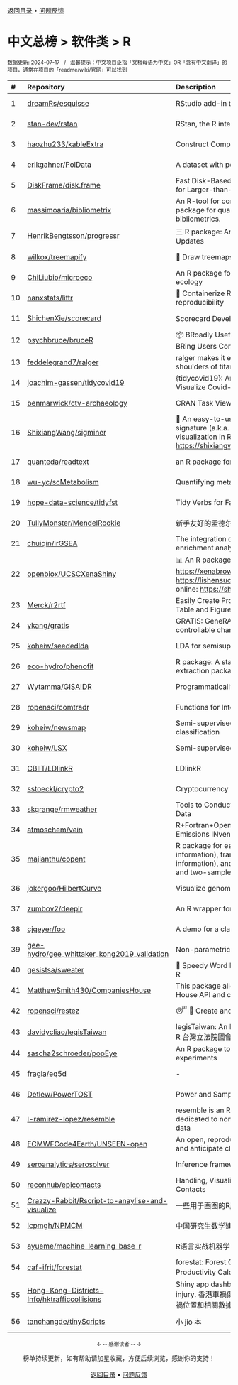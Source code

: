 <a href="https://gitee.com/GrowingGit/GitHub-Chinese-Top-Charts#github中文排行榜">返回目录</a> • <a href="/content/docs/feedback.md">问题反馈</a>

# 中文总榜 > 软件类 > R
<sub>数据更新: 2024-07-17&nbsp;&nbsp;&nbsp;/&nbsp;&nbsp;&nbsp;温馨提示：中文项目泛指「文档母语为中文」OR「含有中文翻译」的项目，通常在项目的「readme/wiki/官网」可以找到</sub>

|#|Repository|Description|Stars|Updated|
|:-|:-|:-|:-|:-|
|1|[dreamRs/esquisse](https://github.com/dreamRs/esquisse)|RStudio add-in to make plots interactively with ggplot2|1759|2024-07-05|
|2|[stan-dev/rstan](https://github.com/stan-dev/rstan)|RStan, the R interface to Stan|1018|2024-07-12|
|3|[haozhu233/kableExtra](https://github.com/haozhu233/kableExtra)|Construct Complex Table with knitr::kable() + pipe. |681|2024-07-10|
|4|[erikgahner/PolData](https://github.com/erikgahner/PolData)|A dataset with political datasets|601|2024-07-06|
|5|[DiskFrame/disk.frame](https://github.com/DiskFrame/disk.frame)|Fast Disk-Based Parallelized Data Manipulation Framework for Larger-than-RAM Data|593|2024-02-05|
|6|[massimoaria/bibliometrix](https://github.com/massimoaria/bibliometrix)|An R-tool for comprehensive science mapping analysis. A package for quantitative research in scientometrics and bibliometrics.|487|2024-07-02|
|7|[HenrikBengtsson/progressr](https://github.com/HenrikBengtsson/progressr)|三 R package: An Inclusive, Unifying API for Progress Updates|278|2024-04-19|
|8|[wilkox/treemapify](https://github.com/wilkox/treemapify)|🌳 Draw treemaps in ggplot2|213|2024-06-15|
|9|[ChiLiubio/microeco](https://github.com/ChiLiubio/microeco)|An R package for data analysis in microbial community ecology|182|2024-07-15|
|10|[nanxstats/liftr](https://github.com/nanxstats/liftr)|🐳 Containerize R Markdown documents for continuous reproducibility|170|2024-03-11|
|11|[ShichenXie/scorecard](https://github.com/ShichenXie/scorecard)|Scorecard Development in R, 评分卡|159|2024-04-13|
|12|[psychbruce/bruceR](https://github.com/psychbruce/bruceR)|📦 BRoadly Useful Convenient and Efficient R functions that BRing Users Concise and Elegant R data analyses.|157|2024-06-16|
|13|[feddelegrand7/ralger](https://github.com/feddelegrand7/ralger)|ralger makes it easy to scrape a website. Built on the shoulders of titans: rvest, xml2. |154|2024-07-16|
|14|[joachim-gassen/tidycovid19](https://github.com/joachim-gassen/tidycovid19)|{tidycovid19}: An R Package to Download, Tidy and Visualize Covid-19 Related Data|146|2024-03-18|
|15|[benmarwick/ctv-archaeology](https://github.com/benmarwick/ctv-archaeology)|CRAN Task View: Archaeological Science|144|2024-05-22|
|16|[ShixiangWang/sigminer](https://github.com/ShixiangWang/sigminer)|🌲 An easy-to-use and scalable toolkit for genomic alteration signature (a.k.a. mutational signature) analysis and visualization in R https://shixiangwang.github.io/sigminer/reference/index.html|137|2024-06-07|
|17|[quanteda/readtext](https://github.com/quanteda/readtext)|an R package for reading text files|118|2024-02-27|
|18|[wu-yc/scMetabolism](https://github.com/wu-yc/scMetabolism)|Quantifying metabolism activity at the single-cell resolution|98|2024-02-08|
|19|[hope-data-science/tidyfst](https://github.com/hope-data-science/tidyfst)|Tidy Verbs for Fast Data Manipulation|95|2024-06-14|
|20|[TullyMonster/MendelRookie](https://github.com/TullyMonster/MendelRookie)|新手友好的孟德尔随机化项目|94|2024-04-26|
|21|[chuiqin/irGSEA](https://github.com/chuiqin/irGSEA)|The integration of single cell rank-based gene set enrichment analysis|92|2024-07-12|
|22|[openbiox/UCSCXenaShiny](https://github.com/openbiox/UCSCXenaShiny)|📊 An R package for interactively exploring UCSC Xena https://xenabrowser.net/datapages/; Book: https://lishensuo.github.io/UCSCXenaShiny_Book; App online: https://shiny.hiplot.cn/ucsc-xena-shiny/, htt ...|83|2024-07-10|
|23|[Merck/r2rtf](https://github.com/Merck/r2rtf)|Easily Create Production-Ready Rich Text Format (RTF) Table and Figure|76|2024-06-03|
|24|[ykang/gratis](https://github.com/ykang/gratis)|GRATIS: GeneRAting TIme Series with diverse and controllable characteristics|76|2024-04-08|
|25|[koheiw/seededlda](https://github.com/koheiw/seededlda)|LDA for semisupervised topic modeling|70|2024-06-29|
|26|[eco-hydro/phenofit](https://github.com/eco-hydro/phenofit)|R package: A state-of-the-art Vegetation Phenology extraction package, phenofit|68|2024-01-23|
|27|[Wytamma/GISAIDR](https://github.com/Wytamma/GISAIDR)|Programmatically interact with the GISAID database.|66|2024-02-01|
|28|[ropensci/comtradr](https://github.com/ropensci/comtradr)|Functions for Interacting with the UN Comtrade API|63|2024-07-02|
|29|[koheiw/newsmap](https://github.com/koheiw/newsmap)|Semi-supervised algorithm for geographical document classification|58|2024-06-11|
|30|[koheiw/LSX](https://github.com/koheiw/LSX)|Semi-supervised algorithm for document scaling|54|2024-07-12|
|31|[CBIIT/LDlinkR](https://github.com/CBIIT/LDlinkR)|LDlinkR|53|2024-04-17|
|32|[sstoeckl/crypto2](https://github.com/sstoeckl/crypto2)|Cryptocurrency Market Data|51|2024-07-02|
|33|[skgrange/rmweather](https://github.com/skgrange/rmweather)|Tools to Conduct Meteorological Normalisation on Air Quality Data|45|2024-06-05|
|34|[atmoschem/vein](https://github.com/atmoschem/vein)| R+Fortran+OpenMP package to estimate Vehicular Emissions INventories VEIN. |43|2024-07-16|
|35|[majianthu/copent](https://github.com/majianthu/copent)|R package for estimating copula entropy (mutual information), transfer entropy (conditional mutual information), and the statistic for multivariate normality test and two-sample test|40|2024-06-07|
|36|[jokergoo/HilbertCurve](https://github.com/jokergoo/HilbertCurve)|Visualize genomic data by Hilbert curve|40|2024-06-17|
|37|[zumbov2/deeplr](https://github.com/zumbov2/deeplr)|An R wrapper for the DeepL Translator API|38|2024-03-28|
|38|[cjgeyer/foo](https://github.com/cjgeyer/foo)|A demo for a class|35|2024-01-23|
|39|[gee-hydro/gee_whittaker_kong2019_validation](https://github.com/gee-hydro/gee_whittaker_kong2019_validation)|Non-parametric weighted Whittaker smoothing|32|2024-04-11|
|40|[gesistsa/sweater](https://github.com/gesistsa/sweater)|👚 Speedy Word Embedding Association Test & Extras using R|27|2024-06-19|
|41|[MatthewSmith430/CompaniesHouse](https://github.com/MatthewSmith430/CompaniesHouse)|This package allows to extract data from the Companies House API and create interlocking directorates networks|27|2024-01-19|
|42|[ropensci/restez](https://github.com/ropensci/restez)|:sleeping: :open_file_folder: Create and Query a Local Copy of GenBank in R|25|2024-04-19|
|43|[davidycliao/legisTaiwan](https://github.com/davidycliao/legisTaiwan)|legisTaiwan: An Interface to Access Taiwan Legislative API in R 台灣立法院國會系統 API |23|2024-02-25|
|44|[sascha2schroeder/popEye](https://github.com/sascha2schroeder/popEye)|An R package to analyze eye-tracking data from reading experiments|21|2024-05-01|
|45|[fragla/eq5d](https://github.com/fragla/eq5d)|-|20|2024-04-29|
|46|[Detlew/PowerTOST](https://github.com/Detlew/PowerTOST)|Power and Sample Size for (Bio)Equivalence Studies|20|2024-03-19|
|47|[l-ramirez-lopez/resemble](https://github.com/l-ramirez-lopez/resemble)|resemble is an R package which implements functions dedicated to non-linear modelling of complex spectroscopy data|20|2024-02-16|
|48|[ECMWFCode4Earth/UNSEEN-open](https://github.com/ECMWFCode4Earth/UNSEEN-open)|An open, reproducible and transferable workflow to assess and anticipate climate extremes beyond the observed record|17|2024-04-01|
|49|[seroanalytics/serosolver](https://github.com/seroanalytics/serosolver)|Inference framework for serological data|15|2024-07-09|
|50|[reconhub/epicontacts](https://github.com/reconhub/epicontacts)|Handling, Visualisation and Analysis of Epidemiological Contacts|15|2024-04-29|
|51|[Crazzy-Rabbit/Rscript-to-anaylise-and-visualize](https://github.com/Crazzy-Rabbit/Rscript-to-anaylise-and-visualize)|一些用于画图的R脚本|11|2024-05-28|
|52|[lcpmgh/NPMCM](https://github.com/lcpmgh/NPMCM)|中国研究生数学建模竞赛获奖数据及可视化分析|11|2024-03-07|
|53|[ayueme/machine_learning_base_r](https://github.com/ayueme/machine_learning_base_r)|R语言实战机器学习|8|2024-05-05|
|54|[caf-ifrit/forestat](https://github.com/caf-ifrit/forestat)|forestat: Forest Carbon Sequestration and Potential Productivity Calculation 森林碳汇计量和潜力计算|8|2024-02-20|
|55|[Hong-Kong-Districts-Info/hktrafficcollisions](https://github.com/Hong-Kong-Districts-Info/hktrafficcollisions)|Shiny app dashboard of HK traffic collisions that result in injury.   香港車禍傷亡資料庫：利用互動地圖和儀表版，將香港車禍位置和相關數據可視化。|6|2024-01-20|
|56|[tanchangde/tinyScripts](https://github.com/tanchangde/tinyScripts)|小 jio 本|5|2024-03-03|

<div align="center">
    <p><sub>↓ -- 感谢读者 -- ↓</sub></p>
    榜单持续更新，如有帮助请加星收藏，方便后续浏览，感谢你的支持！
</div>

<br/>

<div align="center"><a href="https://gitee.com/GrowingGit/GitHub-Chinese-Top-Charts#github中文排行榜">返回目录</a> • <a href="/content/docs/feedback.md">问题反馈</a></div>
